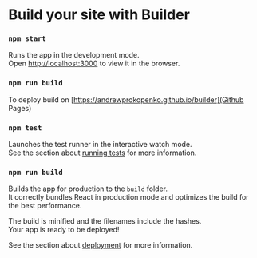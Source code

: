 # Build your site with Builder
 

### `npm start`

Runs the app in the development mode.\
Open [http://localhost:3000](http://localhost:3000) to view it in the browser.
 

### `npm run build`

To deploy build on [https://andrewprokopenko.github.io/builder](Github Pages)

### `npm test`

Launches the test runner in the interactive watch mode.\
See the section about [running tests](https://facebook.github.io/create-react-app/docs/running-tests) for more information.

### `npm run build`

Builds the app for production to the `build` folder.\
It correctly bundles React in production mode and optimizes the build for the best performance.

The build is minified and the filenames include the hashes.\
Your app is ready to be deployed!

See the section about [deployment](https://facebook.github.io/create-react-app/docs/deployment) for more information.
 

